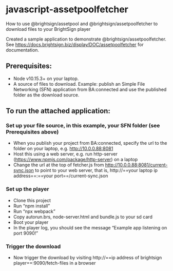 # javascript-assetpoolfetcher
How to use @brightsign/assetpool and @brightsign/assetpoolfetcher to download files to your BrightSign player

Created a sample application to demonstrate @brightsign/assetpoolfetcher. See https://docs.brightsign.biz/display/DOC/assetpoolfetcher for documentation.

## Prerequisites:

* Node v10.15.3+ on your laptop.
* A source of files to download. Example: publish an Simple File Networking (SFN) application from BA:connected and use the published folder as the download source.

## To run the attached application:

### Set up your file source, in this example, your SFN folder (see Prerequisites above)

* When you publish your project from BA:connected, specify the url to the folder on your laptop, e.g. http://10.0.0.88:8081
* Host this using a web server, e.g. run http-server (https://www.npmjs.com/package/http-server) on a laptop
* Change the url at the top of fetcher.js from http://10.0.0.88:8081/current-sync.json to point to your web server, that is, http://==your laptop ip address==:==your port==/current-sync.json

### Set up the player

* Clone this project
* Run “npm install”
* Run “npx webpack”
* Copy autorun.brs, node-server.html and bundle.js to your sd card
* Boot your player 
* In the player log, you should see the message “Example app listening on port 9090!”

### Trigger the download

* Now trigger the download by visiting http://==ip address of brightsign player==:9090/fetch-files in a browser
